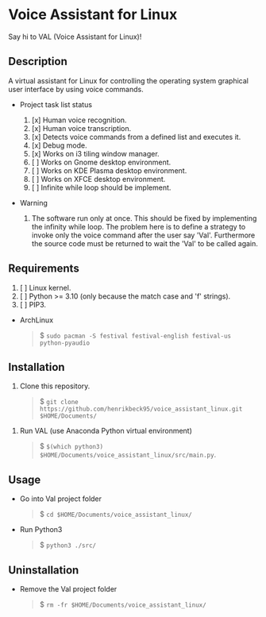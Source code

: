 # Voice Assistant for Linux

Say hi to VAL (Voice Assistant for Linux)!

## Description

A virtual assistant for Linux for controlling the operating system graphical user interface by using voice commands.

- Project task list status
    1. [x] Human voice recognition.
    1. [x] Human voice transcription.
    1. [x] Detects voice commands from a defined list and executes it.
    1. [x] Debug mode.
    1. [x] Works on i3 tiling window manager.
    1. [ ] Works on Gnome desktop environment.
    1. [ ] Works on KDE Plasma desktop environment.
    1. [ ] Works on XFCE desktop environment.
    1. [ ] Infinite while loop should be implement.

- Warning
    1. The software run only at once. This should be fixed by implementing the infinity while loop. The problem here is to define a strategy to invoke only the voice command after the user say 'Val'. Furthermore the source code must be returned to wait the 'Val' to be called again.

## Requirements

1. [ ] Linux kernel.
1. [ ] Python >= 3.10 (only because the match case and 'f' strings).
1. [ ] PIP3.

<!--
- Python libraries
    > $ `pip3 install SpeechRecognition`

    > $ `pip3 install yaml-1.3`
-->

- ArchLinux
	> $ `sudo pacman -S festival festival-english festival-us python-pyaudio`

## Installation

1. Clone this repository.
    > $ `git clone https://github.com/henrikbeck95/voice_assistant_linux.git $HOME/Documents/`

<!--
1. PyPi repository
    > $ `pip3 install voice-assistant-linux`
-->

1. Run VAL (use Anaconda Python virtual environment)
    > $ `$(which python3) $HOME/Documents/voice_assistant_linux/src/main.py`.

## Usage

- Go into Val project folder
	> $ `cd $HOME/Documents/voice_assistant_linux/`

- Run Python3
	> $ `python3 ./src/`

## Uninstallation

- Remove the Val project folder
	> $ `rm -fr $HOME/Documents/voice_assistant_linux/`